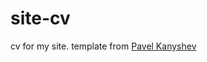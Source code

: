 # site-cv

cv for my site. template from [Pavel Kanyshev](https://github.com/aerohub/hugo-orbit-theme)

